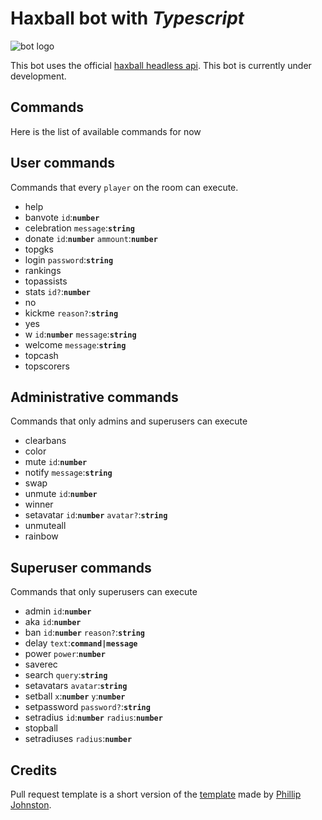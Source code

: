 # Haxball bot with *Typescript*

![bot logo](https://i.ibb.co/ynLzhWx/Sin-t-tulo.png)

This bot uses the official [haxball headless api](https://github.com/haxball/haxball-issues/wiki/Headless-Host).
This bot is currently under development.

## Commands
Here is the list of available commands for now

## User commands
Commands that every `player` on the room can execute.
- help
- banvote `id`:**`number`**
- celebration `message`:**`string`**
- donate `id`:**`number`** `ammount`:**`number`**
- topgks
- login `password`:**`string`**
- rankings
- topassists
- stats `id?`:**`number`**
- no
- kickme `reason?`:**`string`**
- yes
- w `id`:**`number`** `message`:**`string`**
- welcome `message`:**`string`**
- topcash
- topscorers

## Administrative commands
Commands that only admins and superusers can execute
- clearbans
- color
- mute `id`:**`number`**
- notify `message`:**`string`**
- swap
- unmute `id`:**`number`**
- winner
- setavatar `id`:**`number`** `avatar?`:**`string`**
- unmuteall
- rainbow

## Superuser commands
Commands that only superusers can execute
- admin `id`:**`number`**
- aka `id`:**`number`**
- ban `id`:**`number`** `reason?`:**`string`**
- delay `text`:**`command|message`**
- power `power`:**`number`**
- saverec
- search `query`:**`string`**
- setavatars `avatar`:**`string`**
- setball `x`:**`number`** `y`:**`number`**
- setpassword `password?`:**`string`**
- setradius `id`:**`number`** `radius`:**`number`**
- stopball
- setradiuses `radius`:**`number`**

## Credits

Pull request template is a short version of the [template](https://embeddedartistry.com/blog/2017/08/04/a-github-pull-request-template-for-your-projects/) made by [Phillip Johnston](https://embeddedartistry.com/blog/author/phillip/).
